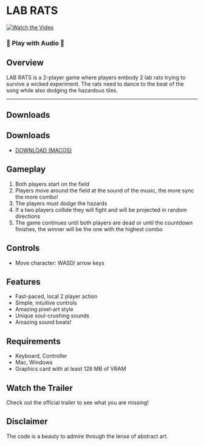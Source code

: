 # LAB RATS
[![Watch the Video]((https://github.com/Bloodyludi/ggj-2024/assets/63453493/d1d338ff-dfe4-4be6-833b-d8e789ee5f9c))](https://github.com/Bloodyludi/ggj-2024/assets/63453493/b54f8870-d8f9-406b-92d6-471b77fd0c1e)

###  🔼 Play with Audio 🔼

## Overview
LAB RATS is a 2-player game where players embody 2 lab rats trying to survive a wicked experiment. The rats need to dance to the beat of the song while also dodging the hazardous tiles. 

---

## Downloads
## Downloads
* [DOWNLOAD (MACOS)](https://github.com/Bloodyludi/ggj-2024/blob/main/docs/mac_builds/mac_build.zip)

## Gameplay
1. Both players start on the field
2. Players move around the field at the sound of the music, the more sync the more combo!
3. The players must dodge the hazards
5. If a two players collide they will fight and will be projected in random directions
6. The game continues until both players are dead or until the countdown finishes, the winner will be the one with the highest combo
   
## Controls
- Move character: WASD/ arrow keys

## Features
- Fast-paced, local 2 player action
- Simple, intuitive controls
- Amazing pixel-art style
- Unique soul-crushing sounds
- Amazing sound beats!

## Requirements
- Keyboard, Controller
- Mac, Windows
- Graphics card with at least 128 MB of VRAM

## Watch the Trailer
Check out the official trailer to see what you are missing!

## Disclaimer
The code is a beauty to admire through the lense of abstract art.

